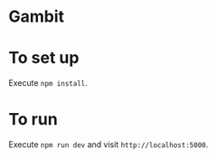 # Gambit

# To set up

Execute `npm install`.

# To run

Execute `npm run dev` and visit `http://localhost:5000`.
